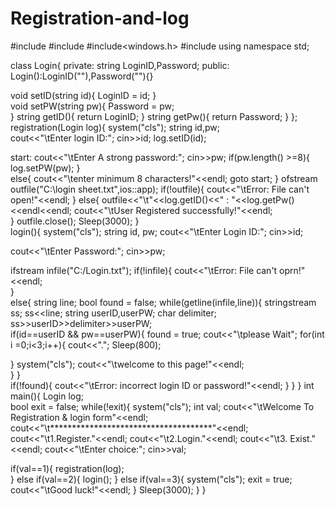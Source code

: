 # Registration-and-log
#include<iostream>
#include<fstream>
#include<windows.h>
#include<sstream>
using namespace std;

class Login{
	private:
		string LoginID,Password;
    public:
	    Login():LoginID(""),Password(""){}

void setID(string id){
LoginID = id;
}	    
void setPW(string pw){
Password = pw;	
}
string getID(){
	return LoginID;
}
string getPw(){
	return Password;
}
};
registration(Login log){
	system("cls");
string id,pw;	
cout<<"\tEnter login ID:";
cin>>id;
log.setID(id);

start:
cout<<"\tEnter A strong password:";
cin>>pw;
if(pw.length() >=8){
log.setPW(pw);
}	
else{
cout<<"\tenter minimum 8 characters!"<<endl;
goto start;	
}
ofstream outfile("C:\login sheet.txt",ios::app);
if(!outfile){
	cout<<"\tError: File can't open!"<<endl;
}
else{
outfile<<"\t"<<log.getID()<<" : "<<log.getPw()<<endl<<endl;
cout<<"\tUser Registered successfully!"<<endl;	
}
outfile.close();
Sleep(3000);
}	
login(){
system("cls");
string id, pw;
cout<<"\tEnter Login ID:";
cin>>id;

cout<<"\tEnter Password:";
cin>>pw;

ifstream infile("C:/Login.txt");
if(!infile){
cout<<"\tError: File can't oprn!"<<endl;	
}	
else{
string line;
bool found = false;
while(getline(infile,line)){
stringstream ss;
ss<<line;
string userID,userPW;
char delimiter;
ss>>userID>>delimiter>>userPW;	
if(id==userID && pw==userPW){
found = true;
cout<<"\tplease Wait";
for(int i =0;i<3;i++){
	cout<<".";
Sleep(800);
	
}
system("cls");
cout<<"\twelcome to this page!"<<endl;	
}
}	
if(!found){
	cout<<"\tError: incorrect login ID or password!"<<endl;
}
}
}
int main(){
Login log;	
bool exit = false;
while(!exit){
system("cls");
int val;
cout<<"\tWelcome To Registration & login form"<<endl;
cout<<"\t*************************************"<<endl;
cout<<"\t1.Register."<<endl;
cout<<"\t2.Login."<<endl;
cout<<"\t3. Exist."<<endl;
cout<<"\tEnter choice:";
cin>>val;


if(val==1){
registration(log);	
}
else if(val==2){
	login();
}
else if(val==3){
	system("cls");
	exit = true;
	cout<<"\tGood luck!"<<endl;
}
Sleep(3000);
}
}	    
	    
				
